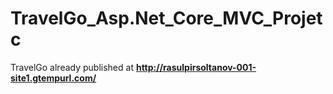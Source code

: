 # TravelGo_Asp.Net_Core_MVC_Projetc
TravelGo
already published at  <b>http://rasulpirsoltanov-001-site1.gtempurl.com/</b>
